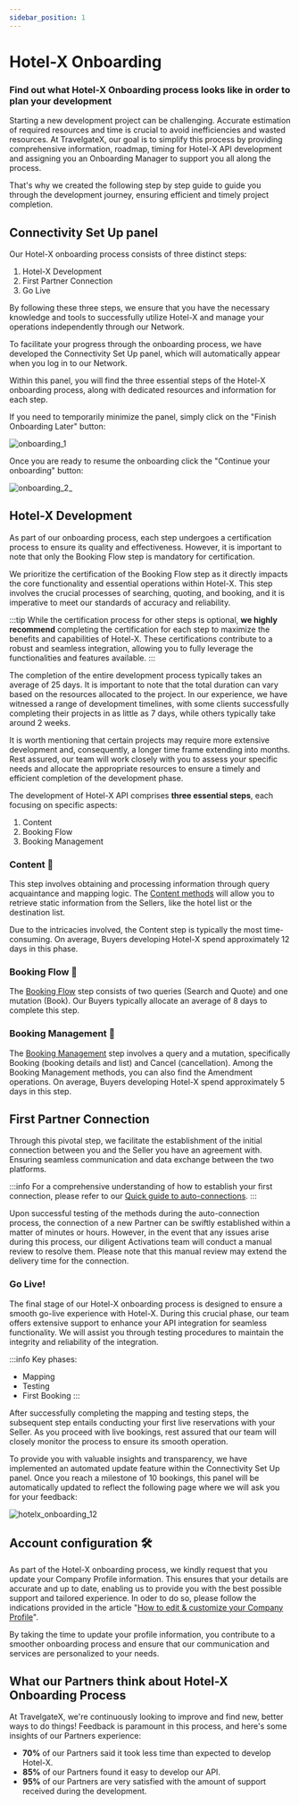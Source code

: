 ```yaml
---
sidebar_position: 1
---
```


# Hotel-X Onboarding

### Find out what Hotel-X Onboarding process looks like in order to plan your development


Starting a new development project can be challenging. Accurate estimation of required resources and time is crucial to avoid inefficiencies and wasted resources. At TravelgateX, our goal is to simplify this process by providing comprehensive information, roadmap, timing for Hotel-X API development and assigning you an Onboarding Manager to support you all along the process. 


That's why we created the following step by step guide to guide you through the development journey, ensuring efficient and timely project completion. 
 
 ## Connectivity Set Up panel

Our Hotel-X onboarding process consists of three distinct steps:

1. Hotel-X Development
1. First Partner Connection
1. Go Live

By following these three steps, we ensure that you have the necessary knowledge and tools to successfully utilize Hotel-X and manage your operations independently through our Network.


To facilitate your progress through the onboarding process, we have developed the Connectivity Set Up panel, which will automatically appear when you log in to our Network.

Within this panel, you will find the three essential steps of the Hotel-X onboarding process, along with dedicated resources and information for each step.

If you need to temporarily minimize the panel, simply click on the "Finish Onboarding Later" button:

![onboarding_1](https://storage.travelgate.com/kbase/onboarding_1.jpg)

Once you are ready to resume the onboarding click the "Continue your onboarding" button:

![onboarding_2_](https://storage.travelgate.com/kbase/onboarding_2_.jpg)

## Hotel-X Development

As part of our onboarding process, each step undergoes a certification process to ensure its quality and effectiveness. However, it is important to note that only the Booking Flow step is mandatory for certification.

We prioritize the certification of the Booking Flow step as it directly impacts the core functionality and essential operations within Hotel-X. This step involves the crucial processes of searching, quoting, and booking, and it is imperative to meet our standards of accuracy and reliability.

:::tip
While the certification process for other steps is optional, **we highly recommend** completing the certification for each step to maximize the benefits and capabilities of Hotel-X. These certifications contribute to a robust and seamless integration, allowing you to fully leverage the functionalities and features available.
:::

The completion of the entire development process typically takes an average of 25 days. It is important to note that the total duration can vary based on the resources allocated to the project. In our experience, we have witnessed a range of development timelines, with some clients successfully completing their projects in as little as 7 days, while others typically take around 2 weeks.

It is worth mentioning that certain projects may require more extensive development and, consequently, a longer time frame extending into months. Rest assured, our team will work closely with you to assess your specific needs and allocate the appropriate resources to ensure a timely and efficient completion of the development phase.

The development of Hotel-X API comprises **three essential steps**, each focusing on specific aspects:

1. Content
1. Booking Flow
1. Booking Management

### Content 🏨
This step involves obtaining and processing information through query acquaintance and mapping logic. The [Content methods](/docs/apis/for-buyers/hotel-x-pull-buyers-api/content/overview) will allow you to retrieve static information from the Sellers, like the hotel list or the destination list.

Due to the intricacies involved, the Content step is typically the most time-consuming. On average, Buyers developing Hotel-X spend approximately 12 days in this phase.


### Booking Flow 🚀

The [Booking Flow](/docs/apis/for-buyers/hotel-x-pull-buyers-api/booking-flow/overview) step consists of two queries (Search and Quote) and one mutation (Book). Our Buyers typically allocate an average of 8 days to complete this step.


### Booking Management 🔎

The [Booking Management](/docs/apis/for-buyers/hotel-x-pull-buyers-api/booking-management/overview) step involves a query and a mutation, specifically Booking (booking details and list) and Cancel (cancellation). Among the Booking Management methods, you can also find the Amendment operations. On average, Buyers developing Hotel-X spend approximately 5 days in this step.


## First Partner Connection

Through this pivotal step, we facilitate the establishment of the initial connection between you and the Seller you have an agreement with. Ensuring seamless communication and data exchange between the two platforms.

:::info
For a comprehensive understanding of how to establish your first connection, please refer to our [Quick guide to auto-connections](kb/connections/my-connections/guick-guide-to-auto-activations).
:::

Upon successful testing of the methods during the auto-connection process, the connection of a new Partner can be swiftly established within a matter of minutes or hours. However, in the event that any issues arise during this process, our diligent Activations team will conduct a manual review to resolve them. Please note that this manual review may extend the delivery time for the connection.

### Go Live!

The final stage of our Hotel-X onboarding process is designed to ensure a smooth go-live experience with Hotel-X. During this crucial phase, our team offers extensive support to enhance your API integration for seamless functionality. We will assist you through testing procedures to maintain the integrity and reliability of the integration.

:::info Key phases:
- Mapping
- Testing
- First Booking
:::

After successfully completing the mapping and testing steps, the subsequent step entails conducting your first live reservations with your Seller. As you proceed with live bookings, rest assured that our team will closely monitor the process to ensure its smooth operation.

To provide you with valuable insights and transparency, we have implemented an automated update feature within the Connectivity Set Up panel. Once you reach a milestone of 10 bookings, this panel will be automatically updated to reflect the following page where we will ask you for your feedback:

![hotelx_onboarding_12](https://storage.travelgate.com/kbase/hotelx_onboarding_12.jpg)

## Account configuration 🛠️

As part of the Hotel-X onboarding process, we kindly request that you update your Company Profile information. This ensures that your details are accurate and up to date, enabling us to provide you with the best possible support and tailored experience. In oder to do so, please follow the indications provided in the article "[How to edit & customize your Company Profile](/kb/account-settings/company-profile/how-to-edit-and-customize-profiles)".


By taking the time to update your profile information, you contribute to a smoother onboarding process and ensure that our communication and services are personalized to your needs.

## What our Partners think about Hotel-X Onboarding Process

At TravelgateX, we're continuously looking to improve and find new, better ways to do things! Feedback is paramount in this process, and here's some insights of our Partners experience:

* **70%** of our Partners said it took less time than expected to develop Hotel-X.
* **85%** of our Partners found it easy to develop our API.
* **95%** of our Partners are very satisfied with the amount of support received during the development.